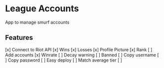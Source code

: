 # League Accounts

App to manage smurf accounts 

## Features 

[x] Connect to Riot API
[x] Wins
[x] Losses
[x] Profile Picture
[x] Rank
[ ] Add accounts
[x] Winrate
[ ] Decay warning
[ ] Banned
[ ] Copy username
[ ] Copy password
[ ] Easy deploy
[ ] Match average tier
[ ] 